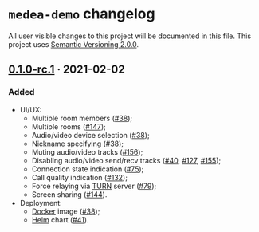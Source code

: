 `medea-demo` changelog
======================

All user visible changes to this project will be documented in this file. This project uses [Semantic Versioning 2.0.0].




## [0.1.0-rc.1] · 2021-02-02
[0.1.0-rc.1]: /../../tree/medea-demo-0.1.0-rc.1/jason/demo

### Added

- UI/UX:
    - Multiple room members ([#38]);
    - Multiple rooms ([#147]);
    - Audio/video device selection ([#38]);
    - Nickname specifying ([#38]);
    - Muting audio/video tracks ([#156]);
    - Disabling audio/video send/recv tracks ([#40], [#127], [#155]);
    - Connection state indication ([#75]);
    - Call quality indication ([#132]);
    - Force relaying via [TURN] server ([#79]);
    - Screen sharing ([#144]).
- Deployment:
    - [Docker] image ([#38]);
    - [Helm] chart ([#41]).

[#38]: /../../pull/38
[#40]: /../../pull/40
[#41]: /../../pull/41
[#75]: /../../pull/75
[#79]: /../../pull/79
[#127]: /../../pull/127
[#132]: /../../pull/132
[#144]: /../../pull/144
[#147]: /../../pull/147
[#155]: /../../pull/155
[#156]: /../../pull/156





[Docker]: https://docker.io
[Helm]: https://helm.sh
[Semantic Versioning 2.0.0]: https://semver.org
[TURN]: https://webrtc.org/getting-started/turn-server
